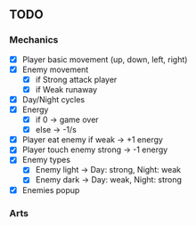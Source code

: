 ## TODO
### Mechanics
- [x] Player basic movement (up, down, left, right)
- [x] Enemy movement
    - [x] if Strong attack player
    - [x] if Weak runaway
- [x] Day/Night cycles
- [x] Energy
    - [x] if 0 -> game over
    - [x] else -> -1/s
- [x] Player eat enemy if weak -> +1 energy
- [x] Player touch enemy strong -> -1 energy
- [x] Enemy types
    - [x] Enemy light -> Day: strong, Night: weak
    - [x] Enemy dark -> Day: weak, Night: strong
- [x] Enemies popup

### Arts
